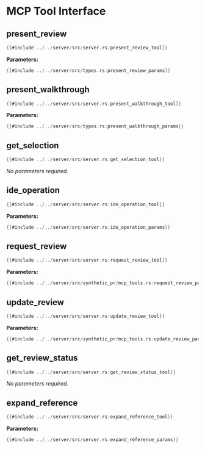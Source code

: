 # MCP Tool Interface

## present_review

```rust
{{#include ../../server/src/server.rs:present_review_tool}}
```

**Parameters:**
```rust
{{#include ../../server/src/types.rs:present_review_params}}
```

## present_walkthrough

```rust
{{#include ../../server/src/server.rs:present_walkthrough_tool}}
```

**Parameters:**
```rust
{{#include ../../server/src/types.rs:present_walkthrough_params}}
```

## get_selection

```rust
{{#include ../../server/src/server.rs:get_selection_tool}}
```

*No parameters required.*

## ide_operation

```rust
{{#include ../../server/src/server.rs:ide_operation_tool}}
```

**Parameters:**
```rust
{{#include ../../server/src/server.rs:ide_operation_params}}
```

## request_review

```rust
{{#include ../../server/src/server.rs:request_review_tool}}
```

**Parameters:**
```rust
{{#include ../../server/src/synthetic_pr/mcp_tools.rs:request_review_params}}
```

## update_review

```rust
{{#include ../../server/src/server.rs:update_review_tool}}
```

**Parameters:**
```rust
{{#include ../../server/src/synthetic_pr/mcp_tools.rs:update_review_params}}
```

## get_review_status

```rust
{{#include ../../server/src/server.rs:get_review_status_tool}}
```

*No parameters required.*

## expand_reference

```rust
{{#include ../../server/src/server.rs:expand_reference_tool}}
```

**Parameters:**
```rust
{{#include ../../server/src/server.rs:expand_reference_params}}
```
